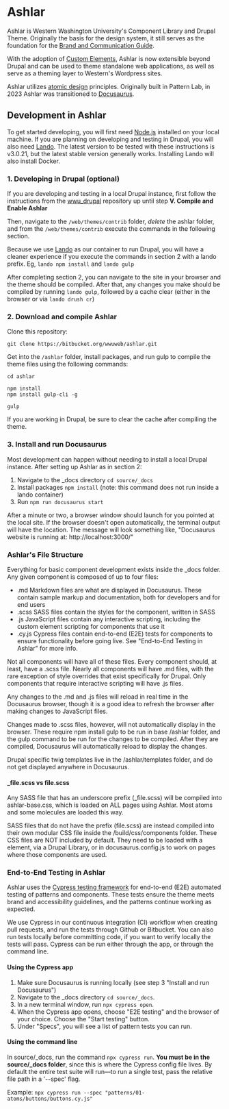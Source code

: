# Ashlar

Ashlar is Western Washington University's Component Library and Drupal Theme. Originally the basis for the design system, it still serves as the foundation for the [Brand and Communication Guide](https://brand.wwu.edu/).

With the adoption of [Custom Elements](https://developer.mozilla.org/en-US/docs/Web/API/Web_Components/Using_custom_elements), Ashlar is now extensible beyond Drupal and can be used to theme standalone web applications, as well as serve as a theming layer to Western's Wordpress sites.

Ashlar utilizes [atomic design](https://atomicdesign.bradfrost.com/table-of-contents/) principles. Originally built in Pattern Lab, in 2023 Ashlar was transitioned to [Docusaurus](https://docusaurus.io/).

## Development in Ashlar

To get started developing, you will first need [Node.js](https://nodejs.org/en/download) installed on your local machine. If you are planning on developing and testing in Drupal, you will also need [Lando](https://github.com/lando/lando/releases). The latest version to be tested with these instructions is v3.0.21, but the latest stable version generally works. Installing Lando will also install Docker.


### 1. Developing in Drupal (optional)
If you are developing and testing in a local Drupal instance, first follow the instructions from the [wwu_drupal](https://bitbucket.org/wwuweb/wwu_drupal/src/11.x/) repository up until step **V. Compile and Enable Ashlar**

Then, navigate to the `/web/themes/contrib` folder, *delete* the ashlar folder, and from the `/web/themes/contrib` execute the commands in the following section.

Because we use [Lando](https://lando.dev/download) as our container to run Drupal, you will have a cleaner experience if you execute the commands in section 2 with a lando prefix. Eg, `lando npm install` and `lando gulp`

After completing section 2, you can navigate to the site in your browser and the theme should be compiled. After that, any changes you make should be compiled by running `lando gulp`, followed by a cache clear (either in the browser or via `lando drush cr`)

### 2. Download and compile Ashlar

Clone this repository:

`git clone https://bitbucket.org/wwuweb/ashlar.git`

Get into the `/ashlar` folder, install packages, and run gulp to compile the theme files using the following commands:

```
cd ashlar

npm install
npm install gulp-cli -g

gulp
```

If you are working in Drupal, be sure to clear the cache after compiling the theme.

### 3. Install and run Docusaurus

Most development can happen without needing to install a local Drupal instance. After setting up Ashlar as in section 2:

1. Navigate to the _docs directory `cd source/_docs`
2. Install packages `npm install` (note: this command does not run inside a lando container)
3. Run `npm run docusaurus start`

After a minute or two, a browser window should launch for you pointed at the local site. If the browser doesn't open automatically, the terminal output will have the location. The message will look something like, "Docusaurus website is running at: http://localhost:3000/"

### Ashlar's File Structure

Everything for basic component development exists inside the _docs folder. Any given component is composed of up to four files:

* .md Markdown files are what are displayed in Docusaurus. These contain sample markup and documentation, both for developers and for end users
* .scss SASS files contain the styles for the component, written in SASS
* .js JavaScript files contain any interactive scripting, including the custom element scripting for components that use it
* .cy.js Cypress files contain end-to-end (E2E) tests for components to ensure functionality before going live. See "End-to-End Testing in Ashlar" for more info.

Not all components will have all of these files. Every component should, at least, have a .scss file. Nearly all components will have .md files, with the rare exception of style overrides that exist specifically for Drupal. Only components that require interactive scripting will have .js files.

Any changes to the .md and .js files will reload in real time in the Docusaurus browser, though it is a good idea to refresh the browser after making changes to JavaScript files.

Changes made to .scss files, however, will not automatically display in the browser. These require npm install gulp to be run in base /ashlar folder, and the gulp command to be run for the changes to be compiled. After they are compiled, Docusaurus will automatically reload to display the changes.

Drupal specific twig templates live in the /ashlar/templates folder, and do not get displayed anywhere in Docusaurus.

#### _file.scss vs file.scss
Any SASS file that has an underscore prefix (_file.scss) will be compiled into ashlar-base.css, which is loaded on ALL pages using Ashlar. Most atoms and some molecules are loaded this way.

SASS files that do not have the prefix (file.scss) are instead compiled into their own modular CSS file inside the /build/css/components folder. These CSS files are NOT included by default. They need to be loaded with a <link> element, via a Drupal Library, or in docusaurus.config.js to work on pages where those components are used.

### End-to-End Testing in Ashlar

Ashlar uses the [Cypress testing framework](https://www.cypress.io/) for end-to-end (E2E) automated testing of patterns and components. These tests ensure the theme meets brand and accessibility guidelines, and the patterns continue working as expected.

We use Cypress in our continuous integration (CI) workflow when creating pull requests, and run the tests through Github or Bitbucket. You can also run tests locally before committing code, if you want to verify locally the tests will pass. Cypress can be run either through the app, or through the command line.

#### Using the Cypress app

1. Make sure Docusaurus is running locally (see step 3 "Install and run Docusaurus")
2. Navigate to the _docs directory `cd source/_docs`.
3. In a new terminal window, run `npx cypress open`.
4. When the Cypress app opens, choose "E2E testing" and the browser of your choice. Choose the "Start testing" button.
5. Under "Specs", you will see a list of pattern tests you can run.

#### Using the command line
In source/_docs, run the command `npx cypress run`. **You must be in the source/_docs folder**, since this is where the Cypress config file lives. By default the entire test suite will run&mdash;to run a single test, pass the relative file path in a '--spec' flag.

Example: `npx cypress run --spec "patterns/01-atoms/buttons/buttons.cy.js"`